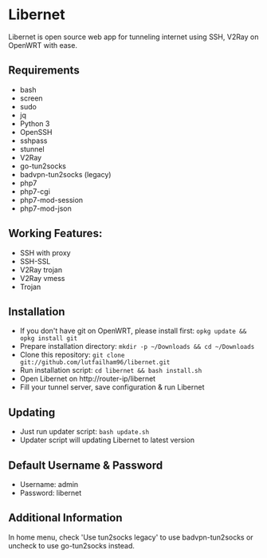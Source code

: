 # Libernet
Libernet is open source web app for tunneling internet using SSH, V2Ray on OpenWRT with ease.

## Requirements
- bash
- screen
- sudo
- jq
- Python 3
- OpenSSH
- sshpass
- stunnel
- V2Ray
- go-tun2socks
- badvpn-tun2socks (legacy)
- php7
- php7-cgi
- php7-mod-session
- php7-mod-json

## Working Features:
- SSH with proxy
- SSH-SSL
- V2Ray trojan
- V2Ray vmess
- Trojan

## Installation
- If you don't have git on OpenWRT, please install first: ```opkg update && opkg install git```
- Prepare installation directory: ```mkdir -p ~/Downloads && cd ~/Downloads```
- Clone this repository: ```git clone git://github.com/lutfailham96/libernet.git```
- Run installation script: ```cd libernet && bash install.sh```
- Open Libernet on http://router-ip/libernet
- Fill your tunnel server, save configuration & run Libernet

## Updating
- Just run updater script: ```bash update.sh```
- Updater script will updating Libernet to latest version

## Default Username & Password
- Username: admin
- Password: libernet

## Additional Information
In home menu, check 'Use tun2socks legacy' to use badvpn-tun2socks or uncheck to use go-tun2socks instead.
